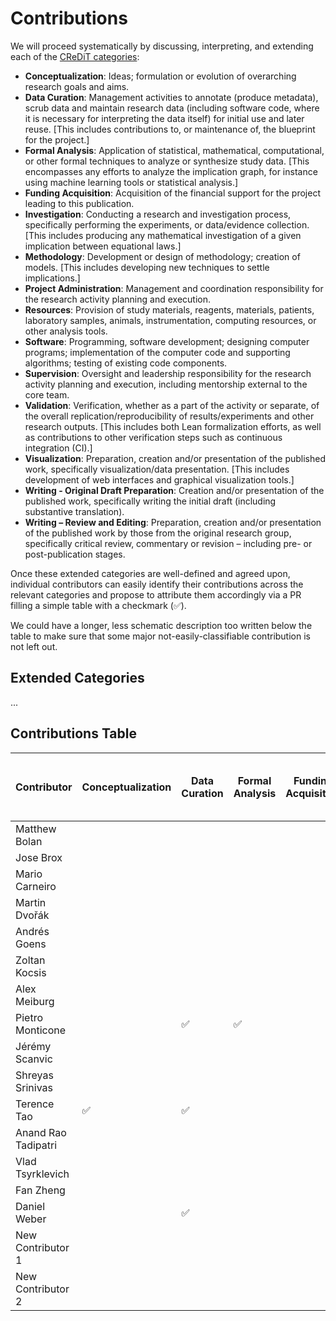 # Contributions

We will proceed systematically by discussing, interpreting, and extending each of
the [CReDiT categories](https://credit.niso.org/):

- **Conceptualization**: Ideas; formulation or evolution of overarching research goals and aims.
- **Data Curation**: Management activities to annotate (produce metadata), scrub data and maintain research data (including software code, where it is necessary for interpreting the data itself) for initial use and later reuse.  [This includes contributions to, or maintenance of, the blueprint for the project.]
- **Formal Analysis**: Application of statistical, mathematical, computational, or other formal techniques to analyze or synthesize study data.  [This encompasses any efforts to analyze the implication graph, for instance using machine learning tools or statistical analysis.]
- **Funding Acquisition**: Acquisition of the financial support for the project leading to this publication.
- **Investigation**: Conducting a research and investigation process, specifically performing the experiments, or data/evidence collection. [This includes producing any mathematical investigation of a given implication between equational laws.]
- **Methodology**: Development or design of methodology; creation of models.  [This includes developing new techniques to settle implications.]
- **Project Administration**: Management and coordination responsibility for the research activity planning and execution.
- **Resources**: Provision of study materials, reagents, materials, patients, laboratory samples, animals, instrumentation, computing resources, or other analysis tools.
- **Software**: Programming, software development; designing computer programs; implementation of the computer code and supporting algorithms; testing of existing code components.
- **Supervision**: Oversight and leadership responsibility for the research activity planning and execution, including mentorship external to the core team.
- **Validation**: Verification, whether as a part of the activity or separate, of the overall replication/reproducibility of results/experiments and other research outputs.  [This includes both Lean formalization efforts, as well as contributions to other verification steps such as continuous integration (CI).]
- **Visualization**: Preparation, creation and/or presentation of the published work, specifically visualization/data presentation.  [This includes development of web interfaces and graphical visualization tools.]
- **Writing - Original Draft Preparation**: Creation and/or presentation of the published work, specifically writing the initial draft (including substantive translation).
- **Writing – Review and Editing**: Preparation, creation and/or presentation of the published work by those from the original research group, specifically critical review, commentary or revision – including pre- or post-publication stages.

Once these extended categories are well-defined and agreed upon, individual contributors can easily
identify their contributions across the relevant categories and propose to attribute them
accordingly via a PR filling a simple table with a checkmark (✅).

We could have a longer, less schematic description too written below the table to make sure that
some major not-easily-classifiable contribution is not left out.

## Extended Categories

...

## Contributions Table

| Contributor           | Conceptualization | Data Curation | Formal Analysis | Funding Acquisition | Investigation | Methodology | Project Administration | Resources | Software | Supervision | Validation | Visualization | Writing - Original Draft Preparation | Writing – Review and Editing |
|-----------------------|-------------------|---------------|-----------------|---------------------|---------------|-------------|------------------------|-----------|----------|-------------|------------|---------------|-------------------------------------|-----------------------------|
| Matthew Bolan         |                   |               |                 |                     |               |             |                        |           |          |             |            |               |                                     |                             |
| Jose Brox             |                   |               |                 |                     |               |             |                        |           |          |             |            |               |                                     |                             |
| Mario Carneiro        |                   |               |                 |                     |               |             |                        |           |          |             |            |               |                                     |                             |
| Martin Dvořák         |                   |               |                 |                     |               |             |                        |           |          |             |            |               |                                     |                             |
| Andrés Goens          |                   |               |                 |                     |               |             |                        |           |          |             |            |               |                                     |                             |
| Zoltan Kocsis         |                   |               |                 |                     |               |             |                        |           |          |             |            |               |                                     |                             |
| Alex Meiburg          |                   |               |                 |                     |               |             |                        |           |          |             |            |               |                                     |                             |
| Pietro Monticone      |                   |    ✅         |    ✅         |                     |               |             |       ✅               |    ✅     |    ✅    |             |    ✅       |               |     ✅                              |    ✅                       |
| Jérémy Scanvic        |                   |               |                 |                     |               |             |                        |           |          |             |            |               |                                     |                             |
| Shreyas Srinivas      |                   |               |                 |                     |               |             |                        |           |          |             |            |               |                                     |                             |
| Terence Tao           |   ✅             |    ✅         |                 |                     |     ✅         |    ✅       |       ✅               |           |          |             |            |               |     ✅                              |    ✅                       |
| Anand Rao Tadipatri      |                   |               |                 |                     |               |             |                        |           |          |             |            |               |                                     |                             |
| Vlad Tsyrklevich      |                   |               |                 |                     |               |             |                        |           |          |             |            |               |                                     |                             |
| Fan Zheng             |                   |               |                 |                     |     ✅         |    ✅       |                        |           |          |             |            |               |                                     |                             |
| Daniel Weber        |                   | ✅             |                 |                     | ✅             | ✅           |                        |           | ✅        |             | ✅          |               |                                      |                              |
| New Contributor 1     |                   |               |                 |                     |               |             |                        |           |          |             |            |               |                                     |                             |
| New Contributor 2     |                   |               |                 |                     |               |             |                        |           |          |             |            |               |                                     |                             |
